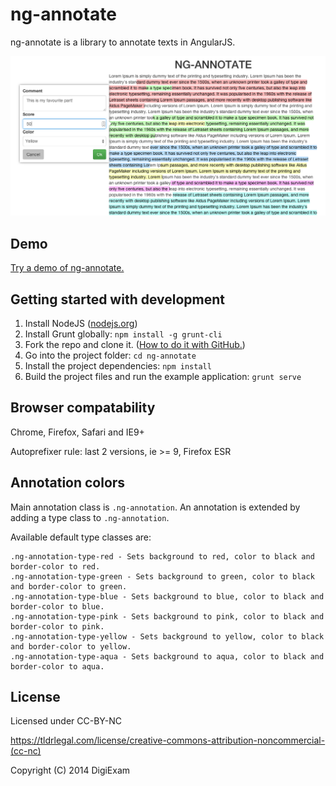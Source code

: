 # ng-annotate

ng-annotate is a library to annotate texts in AngularJS.

![Screenshot](screenshot.png)

## Demo

[Try a demo of ng-annotate.](http://blog.digiexam.se/annotate-test/)

## Getting started with development

1. Install NodeJS ([nodejs.org](http://nodejs.org/))
2. Install Grunt globally: `npm install -g grunt-cli`
3. Fork the repo and clone it. ([How to do it with GitHub.](https://help.github.com/articles/fork-a-repo))
4. Go into the project folder: `cd ng-annotate`
5. Install the project dependencies: `npm install`
6. Build the project files and run the example application: `grunt serve` 

## Browser compatability

Chrome, Firefox, Safari and IE9+

Autoprefixer rule: last 2 versions, ie >= 9, Firefox ESR

## Annotation colors

Main annotation class is `.ng-annotation`.
An annotation is extended by adding a type class to `.ng-annotation`.

Available default type classes are:
	
	.ng-annotation-type-red - Sets background to red, color to black and border-color to red.
	.ng-annotation-type-green - Sets background to green, color to black and border-color to green.
	.ng-annotation-type-blue - Sets background to blue, color to black and border-color to blue.
	.ng-annotation-type-pink - Sets background to pink, color to black and border-color to pink.
	.ng-annotation-type-yellow - Sets background to yellow, color to black and border-color to yellow. 
	.ng-annotation-type-aqua - Sets background to aqua, color to black and border-color to aqua.

## License

Licensed under CC-BY-NC

https://tldrlegal.com/license/creative-commons-attribution-noncommercial-(cc-nc)

Copyright (C) 2014 DigiExam
